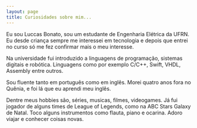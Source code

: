```yaml
---
layout: page
title: Curiosidades sobre mim...
---
```

Eu sou Luccas Bonato, sou um estudante de Engenharia Elétrica da UFRN. Eu desde criança sempre me interessei em tecnologia e depois que entrei no curso só me fez confirmar mais o meu interesse. 

Na universidade fui introduzido a linguagens de programação, sistemas digitais e robótica. Linguagens como por exemplo C/C++, Swift, VHDL, Assembly entre outros.

Sou fluente tanto em português como em inglês. Morei quatro anos fora no Quênia, e foi lá que eu aprendi meu inglês.

Dentre meus hobbies são, séries, musicas, filmes, videogames. Já fui jogador de alguns times de League of Legends, como na ABC Stars Galaxy de Natal. Toco alguns instrumentos como flauta, piano e ocarina. Adoro viajar e conhecer coisas novas.
